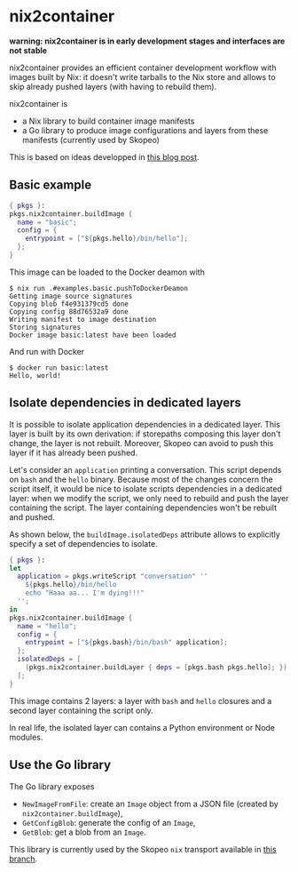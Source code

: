 # nix2container

**warning: nix2container is in early development stages and interfaces are not stable**

nix2container provides an efficient container development workflow
with images built by Nix: it doesn't write tarballs to the Nix
store and allows to skip already pushed layers (with having to rebuild
them).

nix2container is
- a Nix library to build container image manifests
- a Go library to produce image configurations and layers from these
  manifests (currently used by Skopeo)

This is based on ideas developped in [this blog
post](https://lewo.abesis.fr/posts/nix-build-container-image/).


## Basic example

```nix
{ pkgs }:
pkgs.nix2container.buildImage {
  name = "basic";
  config = {
    entrypoint = ["${pkgs.hello}/bin/hello"];
  };
}
```

This image can be loaded to the Docker deamon with

```shell
$ nix run .#examples.basic.pushToDockerDeamon
Getting image source signatures
Copying blob f4e931379cd5 done
Copying config 88d76532a9 done
Writing manifest to image destination
Storing signatures
Docker image basic:latest have been loaded
```

And run with Docker

```
$ docker run basic:latest
Hello, world!
```


## Isolate dependencies in dedicated layers

It is possible to isolate application dependencies in a dedicated
layer. This layer is built by its own derivation: if storepaths
composing this layer don't change, the layer is not rebuilt. Moreover,
Skopeo can avoid to push this layer if it has already been pushed.

Let's consider an `application` printing a conversation. This script
depends on `bash` and the `hello` binary. Because most of the changes
concern the script itself, it would be nice to isolate scripts
dependencies in a dedicated layer: when we modify the script, we only
need to rebuild and push the layer containing the script. The layer
containing dependencies won't be rebuilt and pushed.

As shown below, the `buildImage.isolatedDeps` attribute allows to
explicitly specify a set of dependencies to isolate.

```nix
{ pkgs }:
let
  application = pkgs.writeScript "conversation" ''
    ${pkgs.hello}/bin/hello 
    echo "Haaa aa... I'm dying!!!"
  '';
in
pkgs.nix2container.buildImage {
  name = "hello";
  config = {
    entrypoint = ["${pkgs.bash}/bin/bash" application];
  };
  isolatedDeps = [
    (pkgs.nix2container.buildLayer { deps = [pkgs.bash pkgs.hello]; })
  ];
}
```

This image contains 2 layers: a layer with `bash` and `hello` closures
and a second layer containing the script only.

In real life, the isolated layer can contains a Python environment or
Node modules.

## Use the Go library

The Go library exposes 
- `NewImageFromFile`: create an `Image` object from a JSON file (created by `nix2container.buildImage`),
- `GetConfigBlob`: generate the config of an `Image`,
- `GetBlob`: get a blob from an `Image`.

This library is currently used by the Skopeo `nix` transport available
in [this branch](https://github.com/nlewo/image/tree/nix).
